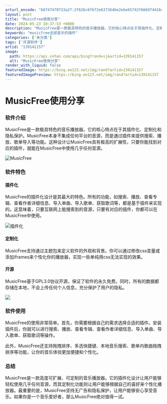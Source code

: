 ```yaml
---
arturl_encode: "68747470733a2f:2f626c6f672e6373646e2e6e65742f666974416c6c456e762f:61727469636c652f64657461696c732f313339313431313537"
layout: post
title: "MusicFree使用分享"
date: 2024-05-23 10:37:53 +0800
description: "MusicFree是一款极具特色的音乐播放器。它的核心特点在于其插件化、定制化和隐私保护。Music"
keywords: "musicfree全部音乐的插件"
categories: ['未分类']
tags: ['开源软件']
artid: "139141157"
image:
  path: https://api.vvhan.com/api/bing?rand=sj&artid=139141157
  alt: "MusicFree使用分享"
render_with_liquid: false
featuredImage: https://bing.ee123.net/img/rand?artid=139141157
featuredImagePreview: https://bing.ee123.net/img/rand?artid=139141157
---
```


# MusicFree使用分享

### 软件介绍

MusicFree是一款极具特色的音乐播放器。它的核心特点在于其插件化、定制化和隐私保护。MusicFree本身不集成任何平台的音源，而是通过插件来提供搜索、播放、歌单导入等功能。这种设计让MusicFree具有极高的扩展性，只要你能找到对应的插件，就能在MusicFree中使用几乎任何音源。

![MusicFree](https://i-blog.csdnimg.cn/blog_migrate/c7328aef97b93619716d4d49fb6b0407.png)

### 软件特色

#### 插件化

MusicFree的插件化设计是其最大的特色。所有的功能，如搜索、播放、查看专辑、查看作者详细信息、导入单曲、导入歌单、获取歌词等，都是基于插件来实现的。这意味着，只要互联网上能搜索到的音源，只要有对应的插件，你都可以在MusicFree中使用。

![插件化](https://i-blog.csdnimg.cn/blog_migrate/607c5415ba1642b470f235124053a4a5.png)

#### 定制化

MusicFree支持通过主题包来定义软件的外观和背景。你可以通过修改css变量或添加iframes来个性化你的播放器，实现一些单纯用css无法实现的效果。

#### 开源

MusicFree基于GPL3.0协议开源，保证了软件的永久免费。同时，所有的数据都存储在本地，不会上传任何个人信息，充分保护了用户的隐私。

![](https://i-blog.csdnimg.cn/blog_migrate/b5b73753bdcd2ca5d6417080f5aa8677.png)

### 软件使用

MusicFree的使用非常简单。首先，你需要根据自己的需求选择合适的插件。安装插件后，你就可以进行搜索、播放、查看专辑、查看作者详细信息、导入单曲、导入歌单、获取歌词等操作。
  
此外，MusicFree还支持拖拽排序、多选快捷键、本地音乐搜索、歌单内歌曲拖拽排序等功能，让你的音乐体验更加便捷和个性化。

### 总结

MusicFree是一款高度可扩展、可定制的音乐播放器。它的插件化设计让用户能够轻松使用几乎任何音源，而其定制化功能则让用户能够根据自己的喜好来个性化播放器。最重要的是，MusicFree坚持无广告和隐私保护，让用户能够安心享受音乐。如果你是一个音乐爱好者，那么MusicFree绝对值得一试。
